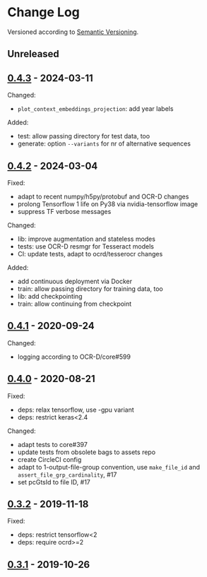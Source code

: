 Change Log
==========
Versioned according to [Semantic Versioning](http://semver.org/).

## Unreleased

## [0.4.3] - 2024-03-11

Changed:

  * `plot_context_embeddings_projection`: add year labels

Added:

  * test: allow passing directory for test data, too
  * generate: option `--variants` for nr of alternative sequences

## [0.4.2] - 2024-03-04

Fixed:

  * adapt to recent numpy/h5py/protobuf and OCR-D changes
  * prolong Tensorflow 1 life on Py38 via nvidia-tensorflow image
  * suppress TF verbose messages

Changed:

  * lib: improve augmentation and stateless modes
  * tests: use OCR-D resmgr for Tesseract models
  * CI: update tests, adapt to ocrd/tesserocr changes

Added:

  * add continuous deployment via Docker
  * train: allow passing directory for training data, too
  * lib: add checkpointing
  * train: allow continuing from checkpoint

## [0.4.1] - 2020-09-24

Changed:

  * logging according to OCR-D/core#599

## [0.4.0] - 2020-08-21

Fixed:

  * deps: relax tensorflow, use -gpu variant
  * deps: restrict keras<2.4

Changed:

  * adapt tests to core#397
  * update tests from obsolete bags to assets repo
  * create CircleCI config
  * adapt to 1-output-file-group convention, use `make_file_id` and `assert_file_grp_cardinality`, #17
  * set pcGtsId to file ID, #17

## [0.3.2] - 2019-11-18

Fixed:

  * deps: restrict tensorflow<2
  * deps: require ocrd>=2

## [0.3.1] - 2019-10-26



<!-- link-labels -->
[0.4.3]: ../../compare/v0.4.2...v0.4.3
[0.4.2]: ../../compare/v0.4.1...v0.4.2
[0.4.1]: ../../compare/v0.4.0...v0.4.1
[0.4.0]: ../../compare/0.3.2...v0.4.0
[0.3.2]: ../../compare/0.3.1...0.3.2
[0.3.1]: ../../compare/HEAD...0.3.1
